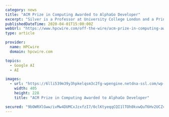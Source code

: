 ```yaml
---
category: news
title: "ACM Prize in Computing Awarded to AlphaGo Developer"
excerpt: "Silver is a Professor at University College London and a Principal Research Scientist at DeepMind, a Google-owned artificial intelligence company based in the United Kingdom. Silver is recognized as a central figure in the growing and impactful area of deep reinforcement learning. Silver’s most highly publicized achievement was leading the ..."
publishedDateTime: 2020-04-01T15:00:00Z
webUrl: "https://www.hpcwire.com/off-the-wire/acm-prize-in-computing-awarded-to-alphago-developer/"
type: article

provider:
  name: HPCwire
  domain: hpcwire.com

topics:
  - Google AI
  - AI

images:
  - url: "https://6lli539m39y3hpkelqsm3c2fg-wpengine.netdna-ssl.com/wp-content/uploads/2020/04/coronavirus_stonybrook.fw_-405x228.png"
    width: 405
    height: 228
    title: "ACM Prize in Computing Awarded to AlphaGo Developer"

secured: "9bOWRXlGww/ivMw4DUMCxJzxfzI7/0clKtyeqqCQI1lTOh0kvwQuT6Hv2UCZc8KeE/wahst0xWq1K6QLIarpDjqtQlcDalkQ/FnslszIFpCZPiBLq8IH6q0oNdvjyl+BCQlI/oL41pBg2R4u9Ae7B50jVsu5PvFDwKL4svaRLLgmpgbK1wTi45gJibOAZuaR2usC6YttdQisWZHBkZGn7zADAJ6uSwpN3ei2PRcjBtqpSSnMQPag/Rlf6qvsRPGbpF4uC03bHb5HTSZ78QpX1rFY+9nfVN8mvQn2rpqgudCK2PNewirm7Hz8dNILYuis;XqYk2xBMi5bcetmhsg8Ixw=="
---
```


